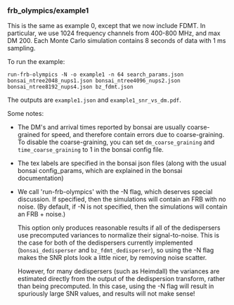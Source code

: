 ### frb_olympics/example1

This is the same as example 0, except that we now include FDMT.
In particular, we use 1024 frequency channels from 400-800 MHz, and max DM 200.
Each Monte Carlo simulation contains 8 seconds of data with 1 ms sampling.

To run the example:
```
run-frb-olympics -N -o example1 -n 64 search_params.json bonsai_ntree2048_nups1.json bonsai_ntree4096_nups2.json bonsai_ntree8192_nups4.json bz_fdmt.json
```
The outputs are `example1.json` and `example1_snr_vs_dm.pdf`.

Some notes:

  - The DM's and arrival times reported by bonsai are usually coarse-grained for speed, and 
    therefore contain errors due to coarse-graining.  To disable the coarse-graining, you can set
   `dm_coarse_graining` and `time_coarse_graining` to 1 in the bonsai config file.

  - The tex labels are specified in the bonsai json files (along with the usual bonsai config_params,
    which are explained in the bonsai documentation)

  - We call 'run-frb-olympics' with the -N flag, which deserves special discussion.  If
    specified, then the simulations will contain an FRB with no noise.  (By default, if -N
    is not specified, then the simulations will contain an FRB + noise.)
    
    This option only produces reasonable results if all of the dedispersers use precomputed
    variances to normalize their signal-to-noise.  This is the case for both of the dedispersers
    currently implemented (`bonsai_dedisperser` and `bz_fdmt_dedisperser`), so using the -N
    flag makes the SNR plots look a little nicer, by removing noise scatter.

    However, for many dedispersers (such as Heimdall) the variances are estimated directly
    from the output of the dedispersion transform, rather than being precomputed.  In this
    case, using the -N flag will result in spuriously large SNR values, and results will not
    make sense!
